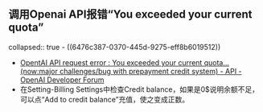 ## 调用Openai API报错“You exceeded your current quota”
collapsed:: true
	- ((6476c387-0370-445d-9275-eff8b6019512))
- [OpentAI API request error : You exceeded your current quota... (now:major challenges/bug with prepayment credit system) - API - OpenAI Developer Forum](https://community.openai.com/t/opentai-api-request-error-you-exceeded-your-current-quota-now-major-challenges-bug-with-prepayment-credit-system/82538/21?page=2)
- 在Setting-Billing Settings中检查Credit balance，如果是0$说明余额不足，可以点“Add to credit balance”充值，使之变成正数。